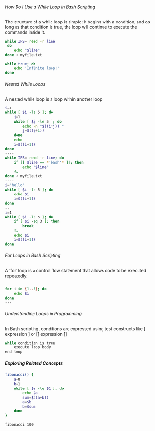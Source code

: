 
###### How Do I Use a While Loop in Bash Scripting
The structure of a while loop is simple: It begins with a condition, and as long as that condition is true, the loop will continue to execute the commands inside it.

``````sh
while IFS= read -r line
 do
    echo "$line"
done < myfile.txt

while true; do
    echo 'Infinite loop!'
done

``````
###### Nested While Loops
A nested while loop is a loop within another loop
``````sh
i=1
while [ $i -le 5 ]; do
    j=1
    while [ $j -le 5 ]; do
        echo -n "$((i*j)) "
        j=$((j+1))
    done
    echo
    i=$((i+1))
done
----
while IFS= read -r line; do
    if [[ $line == *'bash'* ]]; then
        echo "$line"
    fi
done < myfile.txt
----
i='hello'
while [ $i -le 5 ]; do
    echo $i
    i=$((i+1))
done
--
i=1
while [ $i -le 5 ]; do
    if [ $i -eq 3 ]; then
        break
    fi
    echo $i
    i=$((i+1))
done

``````
###### For Loops in Bash Scripting
A ‘for’ loop is a control flow statement that allows code to be executed repeatedly.

``````sh

for i in {1..5}; do
    echo $i
done
---


``````
###### Understanding Loops in Programming
In Bash scripting, conditions are expressed using test constructs like [ expression ] or [[ expression ]]
``````sh
while condition is true
    execute loop body
end loop

``````
##### Exploring Related Concepts

``````sh
fibonacci() {
    a=0
    b=1
    while [ $a -le $1 ]; do
        echo $a
        sum=$((a+b))
        a=$b
        b=$sum
    done
}

fibonacci 100
``````
``````sh


``````
